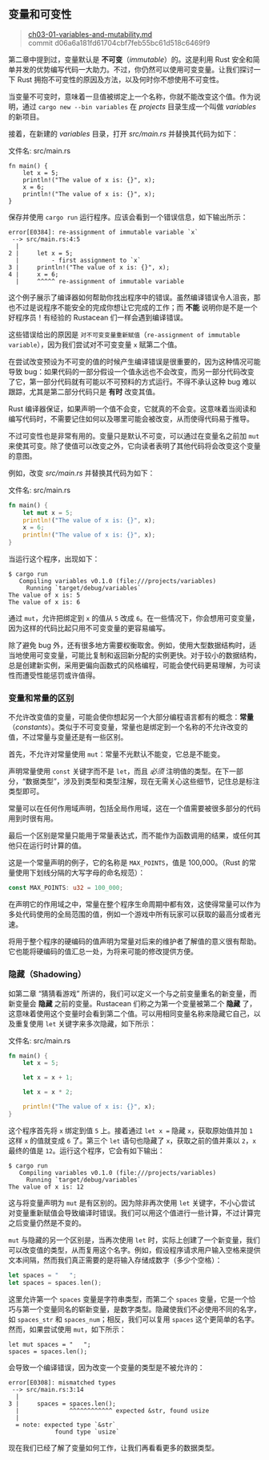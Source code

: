 ## 变量和可变性

> [ch03-01-variables-and-mutability.md](https://github.com/rust-lang/book/blob/master/second-edition/src/ch03-01-variables-and-mutability.md)
> <br>
> commit d06a6a181fd61704cbf7feb55bc61d518c6469f9

第二章中提到过，变量默认是 **不可变**（*immutable*）的。这是利用 Rust 安全和简单并发的优势编写代码一大助力。不过，你仍然可以使用可变变量。让我们探讨一下 Rust 拥抱不可变性的原因及方法，以及何时你不想使用不可变性。

当变量不可变时，意味着一旦值被绑定上一个名称，你就不能改变这个值。作为说明，通过 `cargo new --bin variables` 在 *projects* 目录生成一个叫做 *variables* 的新项目。

接着，在新建的 *variables* 目录，打开 *src/main.rs* 并替换其代码为如下：

<span class="filename">文件名: src/main.rs</span>

```rust,ignore
fn main() {
    let x = 5;
    println!("The value of x is: {}", x);
    x = 6;
    println!("The value of x is: {}", x);
}
```

保存并使用 `cargo run` 运行程序。应该会看到一个错误信息，如下输出所示：

```text
error[E0384]: re-assignment of immutable variable `x`
 --> src/main.rs:4:5
  |
2 |     let x = 5;
  |         - first assignment to `x`
3 |     println!("The value of x is: {}", x);
4 |     x = 6;
  |     ^^^^^ re-assignment of immutable variable
```

这个例子展示了编译器如何帮助你找出程序中的错误。虽然编译错误令人沮丧，那也不过是说程序不能安全的完成你想让它完成的工作；而 **不能** 说明你是不是一个好程序员！有经验的 Rustacean 们一样会遇到编译错误。

这些错误给出的原因是 `对不可变变量重新赋值`（`re-assignment of immutable variable`），因为我们尝试对不可变变量 `x` 赋第二个值。

在尝试改变预设为不可变的值的时候产生编译错误是很重要的，因为这种情况可能导致 bug：如果代码的一部分假设一个值永远也不会改变，而另一部分代码改变了它，第一部分代码就有可能以不可预料的方式运行。不得不承认这种 bug 难以跟踪，尤其是第二部分代码只是 **有时** 改变其值。

Rust 编译器保证，如果声明一个值不会变，它就真的不会变。这意味着当阅读和编写代码时，不需要记住如何以及哪里可能会被改变，从而使得代码易于推导。

不过可变性也是非常有用的。变量只是默认不可变，可以通过在变量名之前加 `mut` 来使其可变。除了使值可以改变之外，它向读者表明了其他代码将会改变这个变量的意图。

例如，改变 *src/main.rs* 并替换其代码为如下：

<span class="filename">文件名: src/main.rs</span>

```rust
fn main() {
    let mut x = 5;
    println!("The value of x is: {}", x);
    x = 6;
    println!("The value of x is: {}", x);
}
```

当运行这个程序，出现如下：

```text
$ cargo run
   Compiling variables v0.1.0 (file:///projects/variables)
     Running `target/debug/variables`
The value of x is: 5
The value of x is: 6
```

通过 `mut`，允许把绑定到 `x` 的值从 `5` 改成 `6`。在一些情况下，你会想用可变变量，因为这样的代码比起只用不可变变量的更容易编写。

除了避免 bug 外，还有很多地方需要权衡取舍。例如，使用大型数据结构时，适当地使用可变变量，可能比复制和返回新分配的实例更快。对于较小的数据结构，总是创建新实例，采用更偏向函数式的风格编程，可能会使代码更易理解，为可读性而遭受性能惩罚或许值得。

### 变量和常量的区别

不允许改变值的变量，可能会使你想起另一个大部分编程语言都有的概念：**常量**（*constants*）。类似于不可变变量，常量也是绑定到一个名称的不允许改变的值，不过常量与变量还是有一些区别。

首先，不允许对常量使用 `mut`：常量不光默认不能变，它总是不能变。

声明常量使用 `const` 关键字而不是 `let`，而且 *必须* 注明值的类型。在下一部分，“数据类型”，涉及到类型和类型注解，现在无需关心这些细节，记住总是标注类型即可。

常量可以在任何作用域声明，包括全局作用域，这在一个值需要被很多部分的代码用到时很有用。

最后一个区别是常量只能用于常量表达式，而不能作为函数调用的结果，或任何其他只在运行时计算的值。

这是一个常量声明的例子，它的名称是 `MAX_POINTS`，值是 100,000。（Rust 的常量使用下划线分隔的大写字母的命名规范）：

```rust
const MAX_POINTS: u32 = 100_000;
```

在声明它的作用域之中，常量在整个程序生命周期中都有效，这使得常量可以作为多处代码使用的全局范围的值，例如一个游戏中所有玩家可以获取的最高分或者光速。

将用于整个程序的硬编码的值声明为常量对后来的维护者了解值的意义很有帮助。它也能将硬编码的值汇总一处，为将来可能的修改提供方便。

### 隐藏（Shadowing）

如第二章 “猜猜看游戏” 所讲的，我们可以定义一个与之前变量重名的新变量，而新变量会 **隐藏** 之前的变量。Rustacean 们称之为第一个变量被第二个 **隐藏** 了，这意味着使用这个变量时会看到第二个值。可以用相同变量名称来隐藏它自己，以及重复使用 `let` 关键字来多次隐藏，如下所示：

<span class="filename">文件名: src/main.rs</span>

```rust
fn main() {
    let x = 5;

    let x = x + 1;

    let x = x * 2;

    println!("The value of x is: {}", x);
}
```

这个程序首先将 `x` 绑定到值 `5` 上。接着通过 `let x =` 隐藏 `x`，获取原始值并加 `1` 这样 `x` 的值就变成 `6` 了。第三个 `let` 语句也隐藏了 `x`，获取之前的值并乘以 `2`，`x` 最终的值是 `12`。运行这个程序，它会有如下输出：

```text
$ cargo run
   Compiling variables v0.1.0 (file:///projects/variables)
     Running `target/debug/variables`
The value of x is: 12
```

这与将变量声明为 `mut` 是有区别的。因为除非再次使用 `let` 关键字，不小心尝试对变量重新赋值会导致编译时错误。我们可以用这个值进行一些计算，不过计算完之后变量仍然是不变的。

`mut` 与隐藏的另一个区别是，当再次使用 `let` 时，实际上创建了一个新变量，我们可以改变值的类型，从而复用这个名字。例如，假设程序请求用户输入空格来提供文本间隔，然而我们真正需要的是将输入存储成数字（多少个空格）：

```rust
let spaces = "   ";
let spaces = spaces.len();
```

这里允许第一个 `spaces` 变量是字符串类型，而第二个 `spaces` 变量，它是一个恰巧与第一个变量同名的崭新变量，是数字类型。隐藏使我们不必使用不同的名字，如 `spaces_str` 和 `spaces_num`；相反，我们可以复用 `spaces` 这个更简单的名字。然而，如果尝试使用 `mut`，如下所示：

```rust,ignore
let mut spaces = "   ";
spaces = spaces.len();
```

会导致一个编译错误，因为改变一个变量的类型是不被允许的：

```text
error[E0308]: mismatched types
 --> src/main.rs:3:14
  |
3 |     spaces = spaces.len();
  |              ^^^^^^^^^^^^ expected &str, found usize
  |
  = note: expected type `&str`
             found type `usize`
```

现在我们已经了解了变量如何工作，让我们再看看更多的数据类型。
